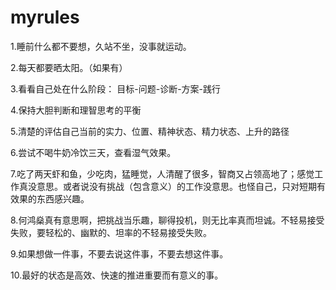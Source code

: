# myrules
1.睡前什么都不要想，久站不坐，没事就运动。

2.每天都要晒太阳。（如果有）

3.看看自己处在什么阶段： 目标-问题-诊断-方案-践行

4.保持大胆判断和理智思考的平衡

5.清楚的评估自己当前的实力、位置、精神状态、精力状态、上升的路径

6.尝试不喝牛奶冷饮三天，查看湿气效果。

7.吃了两天虾和鱼，少吃肉，猛睡觉，人清醒了很多，智商又占领高地了；感觉工作真没意思。或者说没有挑战（包含意义）的工作没意思。也怪自己，只对短期有效果的东西感兴趣。

8.何鸿燊真有意思啊，把挑战当乐趣，聊得投机，则无比率真而坦诚。不轻易接受失败，要轻松的、幽默的、坦率的不轻易接受失败。

9.如果想做一件事，不要去说这件事，不要去想这件事。

10.最好的状态是高效、快速的推进重要而有意义的事。
